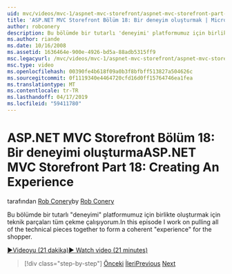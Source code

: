```yaml
---
uid: mvc/videos/mvc-1/aspnet-mvc-storefront/aspnet-mvc-storefront-part-18-creating-an-experience
title: 'ASP.NET MVC Storefront Bölüm 18: Bir deneyim oluşturmak | Microsoft Docs'
author: robconery
description: Bu bölümde bir tutarlı 'deneyimi' platformumuz için birlikte oluşturmak için teknik parçaları tüm çekme çalışıyorum.
ms.author: riande
ms.date: 10/16/2008
ms.assetid: 1636464e-900e-4926-bd5a-88adb5315ff9
msc.legacyurl: /mvc/videos/mvc-1/aspnet-mvc-storefront/aspnet-mvc-storefront-part-18-creating-an-experience
msc.type: video
ms.openlocfilehash: 00390fe4b618f09a0b3f8bfbff513827a504626c
ms.sourcegitcommit: 0f1119340e4464720cfd16d0ff15764746ea1fea
ms.translationtype: MT
ms.contentlocale: tr-TR
ms.lasthandoff: 04/17/2019
ms.locfileid: "59411780"
---
```

# <a name="aspnet-mvc-storefront-part-18-creating-an-experience"></a><span data-ttu-id="a619c-103">ASP.NET MVC Storefront Bölüm 18: Bir deneyimi oluşturma</span><span class="sxs-lookup"><span data-stu-id="a619c-103">ASP.NET MVC Storefront Part 18: Creating An Experience</span></span>

<span data-ttu-id="a619c-104">tarafından [Rob Conery](https://github.com/robconery)</span><span class="sxs-lookup"><span data-stu-id="a619c-104">by [Rob Conery](https://github.com/robconery)</span></span>

<span data-ttu-id="a619c-105">Bu bölümde bir tutarlı "deneyimi" platformumuz için birlikte oluşturmak için teknik parçaları tüm çekme çalışıyorum.</span><span class="sxs-lookup"><span data-stu-id="a619c-105">In this episode I work on pulling all of the technical pieces together to form a coherent "experience" for the shopper.</span></span>

[<span data-ttu-id="a619c-106">&#9654;Videoyu (21 dakika)</span><span class="sxs-lookup"><span data-stu-id="a619c-106">&#9654; Watch video (21 minutes)</span></span>](https://channel9.msdn.com/Blogs/ASP-NET-Site-Videos/aspnet-mvc-storefront-part-18-creating-an-experience)

> [!div class="step-by-step"]
> <span data-ttu-id="a619c-107">[Önceki](aspnet-mvc-storefront-part-17-checkout-with-jeff-atwood.md)
> [İleri](aspnet-mvc-storefront-part-19-processing-orders-with-windows-workflow.md)</span><span class="sxs-lookup"><span data-stu-id="a619c-107">[Previous](aspnet-mvc-storefront-part-17-checkout-with-jeff-atwood.md)
[Next](aspnet-mvc-storefront-part-19-processing-orders-with-windows-workflow.md)</span></span>
